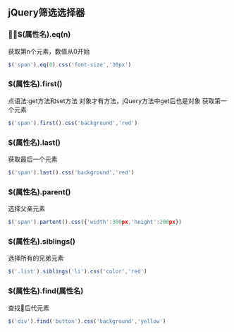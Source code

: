 ## jQuery筛选选择器
### $(属性名).eq(n)
获取第n个元素，数值从0开始

```javascript
$('span').eq(0).css('font-size','30px')
```

### $(属性名).first()
点语法:get方法和set方法
对象才有方法，jQuery方法中get后也是对象
获取第一个元素

```javascript
$('span').first().css('background','red')
```
### $(属性名).last()
获取最后一个元素

```javascript
$('span').last().css('background','red')
```
### $(属性名).parent()
选择父亲元素

```javascript
$('span').partent().css({'width':300px,'height':200px})
```

### $(属性名).siblings()
选择所有的兄弟元素
```javascript
$('.list').siblings('li').css('color','red')
```

### $(属性名).find(属性名)
查找后代元素
```javascript
$('div').find('button').css('background','yellow')
```
